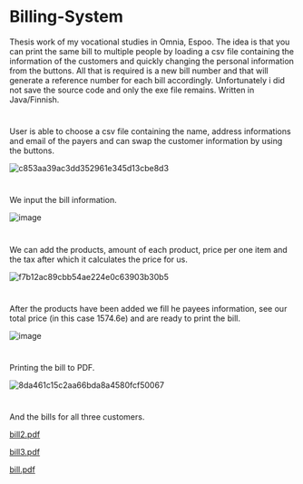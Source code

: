# Billing-System
Thesis work of my vocational studies in Omnia, Espoo. 
The idea is that you can print the same bill to multiple people by loading a csv file containing the information of the customers and quickly changing the personal information from the buttons. All that is required is a new bill number and that will generate a reference number for each bill accordingly.
Unfortunately i did not save the source code and only the exe file remains. 
Written in Java/Finnish.
# 
User is able to choose a csv file containing the name, address informations and email of the payers and can swap the customer information by using the buttons.

![c853aa39ac3dd352961e345d13cbe8d3](https://user-images.githubusercontent.com/47556122/213909775-3e47b9e3-4326-43d9-bac5-d9b1ac664348.gif)
#
We input the bill information.

![image](https://user-images.githubusercontent.com/47556122/213910983-91d14599-5f1a-4ffd-8078-33df62ce001a.png)
#
We can add the products, amount of each product, price per one item and the tax after which it calculates the price for us.

![f7b12ac89cbb54ae224e0c63903b30b5](https://user-images.githubusercontent.com/47556122/213910228-9b08ee94-6190-4ea5-825e-5774434f6041.gif)
#
After the products have been added we fill he payees information, see our total price (in this case 1574.6e) and are ready to print the bill.

![image](https://user-images.githubusercontent.com/47556122/213910721-8f6fb176-8b39-4ba6-b96e-6d50c65536ac.png)
#
Printing the bill to PDF.

![8da461c15c2aa66bda8a4580fcf50067](https://user-images.githubusercontent.com/47556122/213911219-7dabb666-fa97-41c0-8f02-869a37699b78.gif)
#
And the bills for all three customers.

[bill2.pdf](https://github.com/JarvensivuS/Billing-System/files/10474189/bill2.pdf)

[bill3.pdf](https://github.com/JarvensivuS/Billing-System/files/10474190/bill3.pdf)

[bill.pdf](https://github.com/JarvensivuS/Billing-System/files/10474191/bill.pdf)

#
